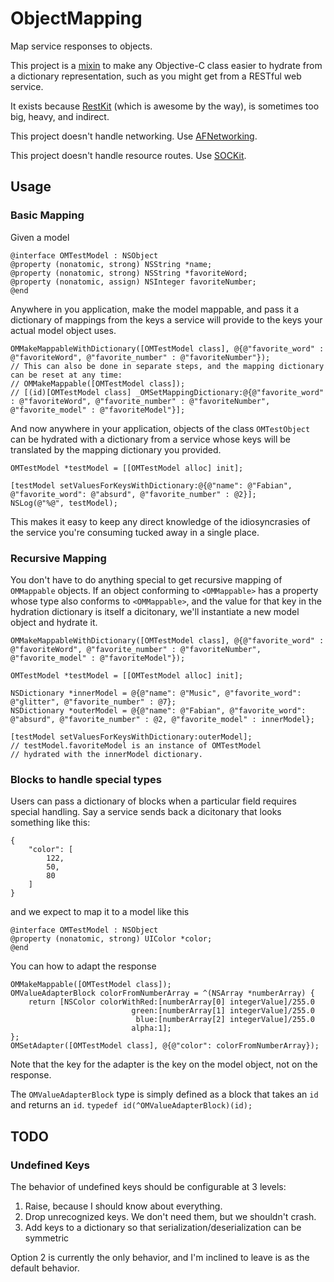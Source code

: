# ObjectMapping

Map service responses to objects.

This project is a [mixin](http://en.wikipedia.org/wiki/Mixin) to make any Objective-C class easier to hydrate from a dictionary representation, such as you might get from a RESTful web service.

It exists because [RestKit](https://github.com/RestKit/RestKit) (which is awesome by the way), is sometimes too big, heavy, and indirect.

This project doesn't handle networking. Use [AFNetworking](https://github.com/AFNetworking/AFNetworking).

This project doesn't handle resource routes. Use [SOCKit](https://github.com/jverkoey/sockit).

## Usage

### Basic Mapping

Given a model

	@interface OMTestModel : NSObject
	@property (nonatomic, strong) NSString *name;
	@property (nonatomic, strong) NSString *favoriteWord;
	@property (nonatomic, assign) NSInteger favoriteNumber;
	@end

Anywhere in you application, make the model mappable, and pass it a dictionary of mappings from the keys a service will provide to the keys your actual model object uses. 

	OMMakeMappableWithDictionary([OMTestModel class], @{@"favorite_word" : @"favoriteWord", @"favorite_number" : @"favoriteNumber"});
	// This can also be done in separate steps, and the mapping dictionary can be reset at any time:
	// OMMakeMappable([OMTestModel class]);
	// [(id)[OMTestModel class] _OMSetMappingDictionary:@{@"favorite_word" : @"favoriteWord", @"favorite_number" : @"favoriteNumber", @"favorite_model" : @"favoriteModel"}];
	
And now anywhere in your application, objects of the class `OMTestObject` can be hydrated with a dictionary from a service whose keys will be translated by the mapping dictionary you provided.

	OMTestModel *testModel = [[OMTestModel alloc] init];
    
    [testModel setValuesForKeysWithDictionary:@{@"name": @"Fabian", @"favorite_word": @"absurd", @"favorite_number" : @2}];
    NSLog(@"%@", testModel);

This makes it easy to keep any direct knowledge of the idiosyncrasies of the service you're consuming tucked away in a single place.

### Recursive Mapping

You don't have to do anything special to get recursive mapping of `OMMappable` objects. If an object conforming to `<OMMappable>` has a property whose type also conforms to `<OMMappable>`, and the value for that key in the hydration dictionary is itself a dicitonary, we'll instantiate a new model object and hydrate it.

    OMMakeMappableWithDictionary([OMTestModel class], @{@"favorite_word" : @"favoriteWord", @"favorite_number" : @"favoriteNumber", @"favorite_model" : @"favoriteModel"});
    
    OMTestModel *testModel = [[OMTestModel alloc] init];
    
    NSDictionary *innerModel = @{@"name": @"Music", @"favorite_word": @"glitter", @"favorite_number" : @7};
    NSDictionary *outerModel = @{@"name": @"Fabian", @"favorite_word": @"absurd", @"favorite_number" : @2, @"favorite_model" : innerModel};
    
    [testModel setValuesForKeysWithDictionary:outerModel];
    // testModel.favoriteModel is an instance of OMTestModel 
    // hydrated with the innerModel dictionary.
    
### Blocks to handle special types

Users can pass a dictionary of blocks when a particular field requires special handling. Say a service sends back a dicitonary that looks something like this:

	{
	    "color": [
	        122,
	        50,
	        80
	    ]
	}

and we expect to map it to a model like this


	@interface OMTestModel : NSObject
	@property (nonatomic, strong) UIColor *color;
	@end

You can how to adapt the response
	
	OMMakeMappable([OMTestModel class]);
    OMValueAdapterBlock colorFromNumberArray = ^(NSArray *numberArray) {
        return [NSColor colorWithRed:[numberArray[0] integerValue]/255.0
                               green:[numberArray[1] integerValue]/255.0
                                blue:[numberArray[2] integerValue]/255.0
                               alpha:1];
    };
    OMSetAdapter([OMTestModel class], @{@"color": colorFromNumberArray});

Note that the key for the adapter is the key on the model object, not on the response.

The `OMValueAdapterBlock` type is simply defined as a block that takes an `id` and returns an `id`. `typedef id(^OMValueAdapterBlock)(id);`


## TODO

### Undefined Keys

The behavior of undefined keys should be configurable at 3 levels:

1. Raise, because I should know about everything.
2. Drop unrecognized keys. We don't need them, but we shouldn't crash.
3. Add keys to a dictionary so that serialization/deserialization can be symmetric

Option 2 is currently the only behavior, and I'm inclined to leave is as the default behavior.

